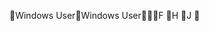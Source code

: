 Windows User                                          W i n d o w s   U s e r                                                                     F
 H
 J
